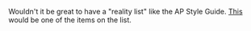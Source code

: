 Wouldn't it be great to have a "reality list" like the AP Style Guide. <a href="https://twitter.com/jeffjarvis/status/1209083976016695296">This</a> would be one of the items on the list.

